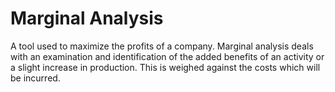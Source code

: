 # Marginal Analysis

A tool used to maximize the profits of a company. Marginal analysis deals with an examination and identification of the added benefits of an activity or a slight increase in production. This is weighed against the costs which will be incurred.